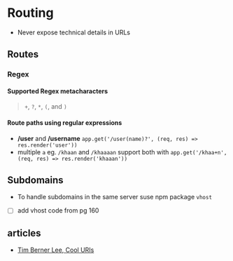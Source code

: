 # Routing

- Never expose technical details in URLs

## Routes

### Regex

#### Supported Regex metacharacters

> `+`, `?`, `*`, `(`, and `)`

#### Route paths using regular expressions
- **/user** and **/username** `app.get('/user(name)?', (req, res) => res.render('user'))`
- multiple `a` eg. `/khaan` and `/khaaaan` support both with `app.get('/khaa+n', (req, res) => res.render('khaaan'))`



## Subdomains
- To handle subdomains in the same server suse npm package `vhost`
- [ ] add vhost code from pg 160



## articles

- [Tim Berner Lee, Cool URIs](https://www.w3.org/Provider/Style/URI.html)

